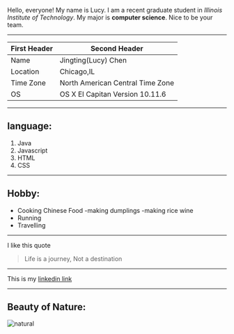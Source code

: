 
Hello, everyone! My name is Lucy. I am a recent graduate student in _Illinois Institute of Technology_. My major is **computer science**. Nice to be your team.

* * * *

First Header|Second Header
------------|------------------------------
Name|Jingting(Lucy) Chen
Location| Chicago,IL
Time Zone| North American Central Time Zone
OS|OS X EI Capitan Version 10.11.6

* * * *

## language:
1. Java
2. Javascript
3. HTML
4. CSS

- - - -
## Hobby: ##
- Cooking Chinese Food
  -making dumplings
  -making rice wine
- Running
- Travelling

* * * *
I like this quote
> Life is a journey, Not a destination

* * * *
This is my [linkedin link](https://www.linkedin.com/in/jingtingchen/)

* * * *
## Beauty of Nature:
![natural](https://iso.500px.com/wp-content/uploads/2016/02/stock-photo-141823007-1500x1000.jpg)
